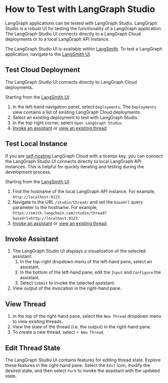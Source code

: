 # How to Test with LangGraph Studio

LangGraph applications can be tested with LangGraph Studio. LangGraph Studio is a robust UI for testing the functionality of a LangGraph application. The LangGraph Studio UI connects directly to a LangGraph Cloud deployments or to a local LangGraph API instance.

The LangGraph Studio UI is available within <a href="https://www.langchain.com/langsmith" target="_blank">LangSmith</a>. To test a LangGraph application, navigate to the <a href="https://smith.langchain.com/" target="_blank">LangSmith UI</a>.

## Test Cloud Deployment

The LangGraph Studio UI connects directly to LangGraph Cloud deployments.

Starting from the <a href="https://smith.langchain.com/" target="_blank">LangSmith UI</a>:

1. In the left-hand navigation panel, select `Deployments`. The `Deployments` view contains a list of existing LangGraph Cloud deployments.
1. Select an existing deployment to test with LangGraph Studio.
1. In the top-right corner, select `Open LangGraph Studio`.
1. [Invoke an assistant](#invoke-assistant) or [view an existing thread](#view-thread).

## Test Local Instance

If you are [self-hosting](/docs/cloud/deployment/self_hosted/) LangGraph Cloud with a license key,
you can connect the LangGraph Studio UI connects directly to local LangGraph API instances. This is helpful for quickly iterating and testing during the development process.

Starting from the <a href="https://smith.langchain.com/" target="_blank">LangSmith UI</a>:

1. Find the hostname of the local LangGraph API instance. For example, `http://localhost:9123`.
1. Navigate to the URL `/studio/thread/` and set the `baseUrl` query parameter to the hostname. For example, `https://smith.langchain.com/studio/thread?baseUrl=http://localhost:9123`.
1. [Invoke an assistant](#invoke-assistant) or [view an existing thread](#view-thread).

## Invoke Assistant

1. The LangGraph Studio UI displays a visualization of the selected assistant.
    1. In the top-right dropdown menu of the left-hand pane, select an assistant.
    1. In the bottom of the left-hand pane, edit the `Input` and `Configure` the assistant.
    1. Select `Submit` to invoke the selected assistant.
1. View output of the invocation in the right-hand pane.

## View Thread

1. In the top of the right-hand pane, select the `New Thread` dropdown menu to view existing threads.
1. View the state of the thread (i.e. the output) in the right-hand pane.
1. To create a new thread, select `+ New Thread`.

## Edit Thread State

The LangGraph Studio UI contains features for editing thread state. Explore these features in the right-hand pane. Select the `Edit` icon, modify the desired state, and then select `Fork` to invoke the assistant with the updated state.
